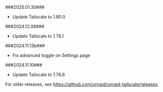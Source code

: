 ###2025.01.30###

- Update Tailscale to 1.80.0

###2024.12.06###

- Update Tailscale to 1.78.1

###2024.11.13b###

- Fix advanced toggle on Settings page

###2024.11.10###

- Update Tailscale to 1.76.6

For older releases, see https://github.com/unraid/unraid-tailscale/releases

